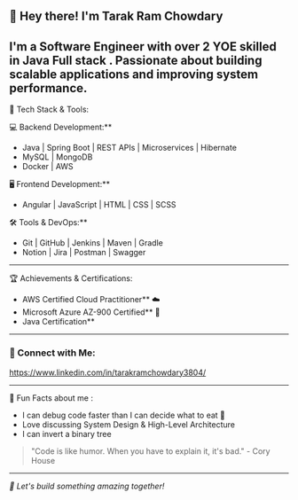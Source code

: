 ## 👋 Hey there! I'm Tarak Ram Chowdary

I'm a Software Engineer with over 2 YOE skilled in Java Full stack . Passionate about building scalable applications and improving system performance. 
---

🚀 Tech Stack & Tools:

💻 Backend Development:**
- Java | Spring Boot | REST APIs | Microservices | Hibernate
- MySQL | MongoDB
- Docker | AWS

🖥️ Frontend Development:**
- Angular | JavaScript | HTML | CSS | SCSS

🛠️ Tools & DevOps:**
- Git | GitHub | Jenkins | Maven | Gradle
- Notion | Jira | Postman | Swagger

---

🏆 Achievements & Certifications:
- AWS Certified Cloud Practitioner** ☁️
- Microsoft Azure AZ-900 Certified** 🔹
- Java Certification** 

---

### 📌 Connect with Me:
https://www.linkedin.com/in/tarakramchowdary3804/



---

🎯 Fun Facts about me :
- I can debug code faster than I can decide what to eat 🍕
- Love discussing System Design & High-Level Architecture
- I can invert a binary tree

> "Code is like humor. When you have to explain it, it's bad." - Cory House

---

_🚀 Let's build something amazing together!_
